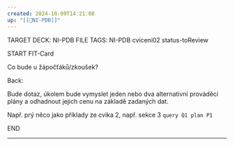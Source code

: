 ```yaml
---
created: 2024-10-09T14:21:08
up: "[[📖NI-PDB]]"
---
```


TARGET DECK: NI-PDB
FILE TAGS: NI-PDB cviceni02 status-toReview

START
FIT-Card

Co bude u žápočťáků/zkoušek?

Back:

Bude dotaz, úkolem bude vymyslet jeden nebo dva alternativní prováděcí plány a odhadnout jejich cenu na základě zadaných dat.

Např. prý něco jako příklady ze cvika 2, např. sekce 3 `query Q1 plan P1`
<!--ID: 1729237386330-->
END

---
